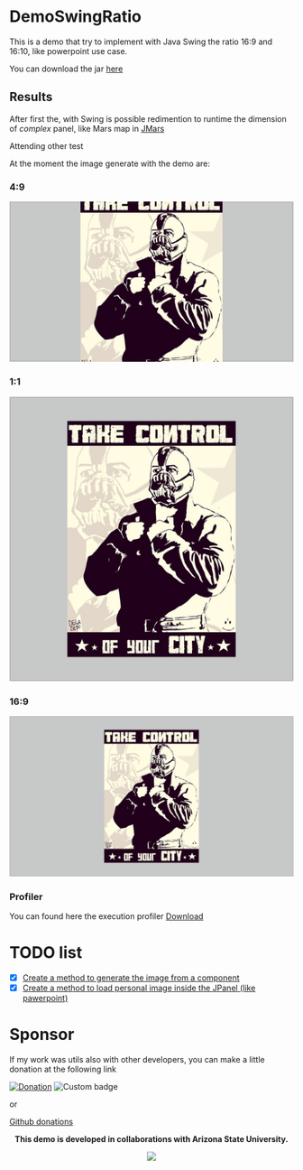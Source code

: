 # DemoSwingRatio

This is a demo that try to implement with Java Swing the ratio 16:9 and 16:10, like powerpoint use case.

You can download the jar [here](https://gitlab.com/palazzovincenzo/demoswingratio/-/tree/master/bin)

## Results

After first the, with Swing is possible redimention to runtime the dimension of *complex* panel, like Mars map in [JMars](http://jmars.mars.asu.edu/)

Attending other test

At the moment the image generate with the demo are:

### 4:9

![](results/images-generated/bane_gotham_4:9.png)

### 1:1

![](results/images-generated/bane_gotham_1:1.png)

### 16:9

![](results/images-generated/bane_gotham_16:9.png)

### Profiler

You can found here the execution profiler [Download]()

# TODO list

- [X] [Create a method to generate the image from a component](https://stackoverflow.com/questions/1349220/convert-jpanel-to-image)
- [X] [Create a method to load personal image inside the JPanel (like pawerpoint)](https://stackoverflow.com/questions/22162398/how-to-set-a-background-picture-in-jpanel)

# Sponsor

If my work was utils also with other developers, you can make a little donation at the following link

[![Donation](https://img.shields.io/website/http/vincenzopalazzo.github.io/material-ui-swing-donations.svg?style=for-the-badge&up_color=yellow&up_message=Donation)](https://vincenzopalazzo.github.io/material-ui-swing-donations)
![Custom badge](https://img.shields.io/endpoint?style=for-the-badge&url=https%3A%2F%2Fshieldsio-patreon.herokuapp.com%2Fmaterialuiswing)

or 

[Github donations](https://github.com/sponsors/vincenzopalazzo?preview=true)

<p align="center" style="font-weight: bold;"> This demo is developed in collaborations with Arizona State University. </p>

<div align="center">
<img src="https://sundevilgymnastics.com/wp-content/uploads/2016/10/ASU-Womens-Gymnastics-Website.png" />
</div>

